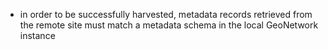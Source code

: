 -   in order to be successfully harvested, metadata records retrieved from the remote site must match a metadata schema in the local GeoNetwork instance
